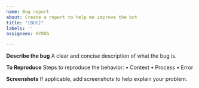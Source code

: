 ```yaml
---
name: Bug report
about: Create a report to help me improve the bot
title: "[BUG]"
labels: ''
assignees: HYOUG

---
```


**Describe the bug**
A clear and concise description of what the bug is.

**To Reproduce**
Steps to reproduce the behavior:
• Context
• Process
• Error

**Screenshots**
If applicable, add screenshots to help explain your problem.
